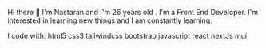 Hi there 👋 I'm Nastaran and I'm 26 years old . I'm a Front End Developer. I'm interested in learning new things and I am constantly learning.

 I code with:
html5  css3 tailwindcss bootstrap javascript react nextJs mui   

